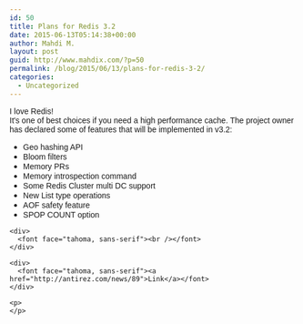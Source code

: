 ```yaml
---
id: 50
title: Plans for Redis 3.2
date: 2015-06-13T05:14:38+00:00
author: Mahdi M.
layout: post
guid: http://www.mahdix.com/?p=50
permalink: /blog/2015/06/13/plans-for-redis-3-2/
categories:
  - Uncategorized
---
```

<div dir="ltr">
  <div class="gmail_default" style="font-family:tahoma,sans-serif">
    I love Redis!
  </div>
  
  <div class="gmail_default" style="font-family:tahoma,sans-serif">
    It's one of best choices if you need a high performance cache. The project owner has declared some of features that will be implemented in v3.2:
  </div>
  
  <div class="gmail_default" style>
    <ul style>
      <li style>
        <font face="tahoma, sans-serif">Geo hashing API<br /></font>
      </li>
      <li style>
        <font face="tahoma, sans-serif">Bloom filters<br /></font>
      </li>
      <li style>
        <font face="tahoma, sans-serif">Memory PRs<br /></font>
      </li>
      <li style>
        <font face="tahoma, sans-serif">Memory introspection command<br /></font>
      </li>
      <li style>
        <font face="tahoma, sans-serif">Some Redis Cluster multi DC support<br /></font>
      </li>
      <li style>
        <font face="tahoma, sans-serif">New List type operations<br /></font>
      </li>
      <li style>
        <font face="tahoma, sans-serif">AOF safety feature<br /></font>
      </li>
      <li style>
        <font face="tahoma, sans-serif">SPOP COUNT option<br /></font>
      </li>
    </ul>
    
    <div>
      <font face="tahoma, sans-serif"><br /></font>
    </div>
    
    <div>
      <font face="tahoma, sans-serif"><a href="http://antirez.com/news/89">Link</a></font>
    </div>
  </div>
  
  <p>
    </div> 
    
    <p>
    </p>